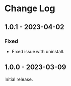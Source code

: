 # Change Log

## 1.0.1 - 2023-04-02

### Fixed

- Fixed issue with uninstall.

## 1.0.0 - 2023-03-09

Initial release.
